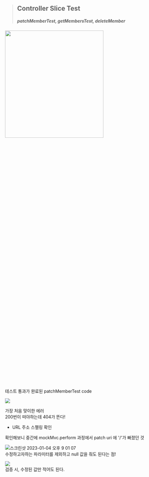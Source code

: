 > <H2> Controller Slice Test
> <H5> patchMemberTest, getMembersTest, deleteMember
  
<img src="https://user-images.githubusercontent.com/115622936/210552263-bc2d16b7-e838-432e-80ce-6e85a53f0a3a.png" width = 80% height=30%></img>  
테스트 통과가 완료된 patchMemberTest code

<img src="https://user-images.githubusercontent.com/115622936/210552195-aa0620ce-61fb-4eab-a297-04b3827c4ae6.png"></img>

가장 처음 맞이한 에러  
200번이 떠야하는데 404가 뜬다!  
* URL 주소 스펠링 확인  

확인해보니 중간에 mockMvc.perform 과정에서 patch uri 에 '/'가 빠졌던 것  

![스크린샷 2023-01-04 오후 9 01 07](https://user-images.githubusercontent.com/115622936/210552181-967b5b39-6af4-4d82-a88a-41fa24fd8295.png)  
수정하고자하는 파라미터를 제외하고 null 값을 줘도 된다는 점! 

  
<img src="https://user-images.githubusercontent.com/115622936/210552168-63093de2-d5c0-4f9f-914a-09308292931c.png"></img>  
검증 시, 수정된 값만 적어도 된다.



  


